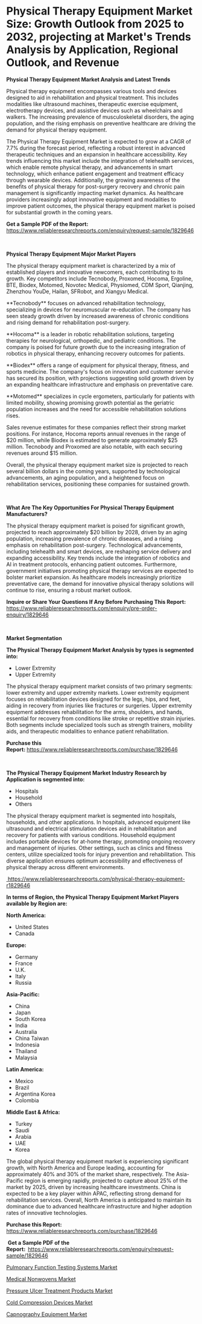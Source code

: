 <p><h1>Physical Therapy Equipment Market Size: Growth Outlook from 2025 to 2032, projecting at Market's Trends Analysis by Application, Regional Outlook, and Revenue</h1></p><p><strong>Physical Therapy Equipment Market Analysis and Latest Trends</strong></p>
<p><p>Physical therapy equipment encompasses various tools and devices designed to aid in rehabilitation and physical treatment. This includes modalities like ultrasound machines, therapeutic exercise equipment, electrotherapy devices, and assistive devices such as wheelchairs and walkers. The increasing prevalence of musculoskeletal disorders, the aging population, and the rising emphasis on preventive healthcare are driving the demand for physical therapy equipment.</p><p>The Physical Therapy Equipment Market is expected to grow at a CAGR of 7.7% during the forecast period, reflecting a robust interest in advanced therapeutic techniques and an expansion in healthcare accessibility. Key trends influencing this market include the integration of telehealth services, which enable remote physical therapy, and advancements in smart technology, which enhance patient engagement and treatment efficacy through wearable devices. Additionally, the growing awareness of the benefits of physical therapy for post-surgery recovery and chronic pain management is significantly impacting market dynamics. As healthcare providers increasingly adopt innovative equipment and modalities to improve patient outcomes, the physical therapy equipment market is poised for substantial growth in the coming years.</p></p>
<p><strong>Get a Sample PDF of the Report:&nbsp;</strong> <a href="https://www.reliableresearchreports.com/enquiry/request-sample/1829646?utm_campaign=118&utm_medium=2&utm_source=Github&utm_content=ia&utm_term=03032025&utm_id=physical-therapy-equipment">https://www.reliableresearchreports.com/enquiry/request-sample/1829646</a></p>
<p>&nbsp;</p>
<p><strong>Physical Therapy Equipment Major Market Players</strong></p>
<p><p>The physical therapy equipment market is characterized by a mix of established players and innovative newcomers, each contributing to its growth. Key competitors include Tecnobody, Proxomed, Hocoma, Ergoline, BTE, Biodex, Motomed, Novotec Medical, Physiomed, CDM Sport, Qianjing, Zhenzhou YouDe, Hailan, SFRobot, and Xiangyu Medical.</p><p>**Tecnobody** focuses on advanced rehabilitation technology, specializing in devices for neuromuscular re-education. The company has seen steady growth driven by increased awareness of chronic conditions and rising demand for rehabilitation post-surgery.</p><p>**Hocoma** is a leader in robotic rehabilitation solutions, targeting therapies for neurological, orthopedic, and pediatric conditions. The company is poised for future growth due to the increasing integration of robotics in physical therapy, enhancing recovery outcomes for patients.</p><p>**Biodex** offers a range of equipment for physical therapy, fitness, and sports medicine. The company's focus on innovation and customer service has secured its position, with projections suggesting solid growth driven by an expanding healthcare infrastructure and emphasis on preventative care.</p><p>**Motomed** specializes in cycle ergometers, particularly for patients with limited mobility, showing promising growth potential as the geriatric population increases and the need for accessible rehabilitation solutions rises.</p><p>Sales revenue estimates for these companies reflect their strong market positions. For instance, Hocoma reports annual revenues in the range of $20 million, while Biodex is estimated to generate approximately $25 million. Tecnobody and Proxomed are also notable, with each securing revenues around $15 million.</p><p>Overall, the physical therapy equipment market size is projected to reach several billion dollars in the coming years, supported by technological advancements, an aging population, and a heightened focus on rehabilitation services, positioning these companies for sustained growth.</p></p>
<p>&nbsp;</p>
<p><strong>What Are The Key Opportunities For Physical Therapy Equipment Manufacturers?</strong></p>
<p><p>The physical therapy equipment market is poised for significant growth, projected to reach approximately $20 billion by 2028, driven by an aging population, increasing prevalence of chronic diseases, and a rising emphasis on rehabilitation post-surgery. Technological advancements, including telehealth and smart devices, are reshaping service delivery and expanding accessibility. Key trends include the integration of robotics and AI in treatment protocols, enhancing patient outcomes. Furthermore, government initiatives promoting physical therapy services are expected to bolster market expansion. As healthcare models increasingly prioritize preventative care, the demand for innovative physical therapy solutions will continue to rise, ensuring a robust market outlook.</p></p>
<p><strong>Inquire or Share Your Questions If Any Before Purchasing This Report:</strong> <a href="https://www.reliableresearchreports.com/enquiry/pre-order-enquiry/1829646?utm_campaign=118&utm_medium=2&utm_source=Github&utm_content=ia&utm_term=03032025&utm_id=physical-therapy-equipment">https://www.reliableresearchreports.com/enquiry/pre-order-enquiry/1829646</a></p>
<p>&nbsp;</p>
<p><strong>Market Segmentation</strong></p>
<p><strong>The Physical Therapy Equipment Market Analysis by types is segmented into:</strong></p>
<p><ul><li>Lower Extremity</li><li>Upper Extremity</li></ul></p>
<p><p>The physical therapy equipment market consists of two primary segments: lower extremity and upper extremity markets. Lower extremity equipment focuses on rehabilitation devices designed for the legs, hips, and feet, aiding in recovery from injuries like fractures or surgeries. Upper extremity equipment addresses rehabilitation for the arms, shoulders, and hands, essential for recovery from conditions like stroke or repetitive strain injuries. Both segments include specialized tools such as strength trainers, mobility aids, and therapeutic modalities to enhance patient rehabilitation.</p></p>
<p><strong>Purchase this Report:&nbsp;</strong><a href="https://www.reliableresearchreports.com/purchase/1829646?utm_campaign=118&utm_medium=2&utm_source=Github&utm_content=ia&utm_term=03032025&utm_id=physical-therapy-equipment">https://www.reliableresearchreports.com/purchase/1829646</a></p>
<p>&nbsp;</p>
<p><strong>The Physical Therapy Equipment Market Industry Research by Application is segmented into:</strong></p>
<p><ul><li>Hospitals</li><li>Household</li><li>Others</li></ul></p>
<p><p>The physical therapy equipment market is segmented into hospitals, households, and other applications. In hospitals, advanced equipment like ultrasound and electrical stimulation devices aid in rehabilitation and recovery for patients with various conditions. Household equipment includes portable devices for at-home therapy, promoting ongoing recovery and management of injuries. Other settings, such as clinics and fitness centers, utilize specialized tools for injury prevention and rehabilitation. This diverse application ensures optimum accessibility and effectiveness of physical therapy across different environments.</p></p>
<p><a href="https://www.reliableresearchreports.com/physical-therapy-equipment-r1829646?utm_campaign=118&utm_medium=2&utm_source=Github&utm_content=ia&utm_term=03032025&utm_id=physical-therapy-equipment">&nbsp;https://www.reliableresearchreports.com/physical-therapy-equipment-r1829646</a></p>
<p><strong>In terms of Region, the Physical Therapy Equipment Market Players available by Region are:</strong></p>
<p>
    <p> <strong> North America: </strong>
        <ul>
            <li>United States</li>
            <li>Canada</li>
        </ul>
        </p> 
    <p> <strong> Europe: </strong>
        <ul>
            <li>Germany</li>
            <li>France</li>
            <li>U.K.</li>
            <li>Italy</li>
            <li>Russia</li>
        </ul>
        </p> 
    <p> <strong> Asia-Pacific: </strong>
        <ul>
            <li>China</li>
            <li>Japan</li>
            <li>South Korea</li>
            <li>India</li>
            <li>Australia</li>
            <li>China Taiwan</li>
            <li>Indonesia</li>
            <li>Thailand</li>
            <li>Malaysia</li>
        </ul>
        </p> 
    <p> <strong> Latin America: </strong>
        <ul>
            <li>Mexico</li>
            <li>Brazil</li>
            <li>Argentina Korea</li>
            <li>Colombia</li>
        </ul>
        </p> 
    <p> <strong> Middle East & Africa: </strong>
        <ul>
            <li>Turkey</li>
            <li>Saudi</li>
            <li>Arabia</li>
            <li>UAE</li>
            <li>Korea</li>
        </ul>
    </p>
    </p>
<p><p>The global physical therapy equipment market is experiencing significant growth, with North America and Europe leading, accounting for approximately 40% and 30% of the market share, respectively. The Asia-Pacific region is emerging rapidly, projected to capture about 25% of the market by 2025, driven by increasing healthcare investments. China is expected to be a key player within APAC, reflecting strong demand for rehabilitation services. Overall, North America is anticipated to maintain its dominance due to advanced healthcare infrastructure and higher adoption rates of innovative technologies.</p></p>
<p><strong>Purchase this Report: </strong><a href="https://www.reliableresearchreports.com/purchase/1829646?utm_campaign=118&utm_medium=2&utm_source=Github&utm_content=ia&utm_term=03032025&utm_id=physical-therapy-equipment">https://www.reliableresearchreports.com/purchase/1829646</a></p>
<p>&nbsp;<strong>Get a Sample PDF of the Report:&nbsp;&nbsp;</strong><a href="https://www.reliableresearchreports.com/enquiry/request-sample/1829646?utm_campaign=118&utm_medium=2&utm_source=Github&utm_content=ia&utm_term=03032025&utm_id=physical-therapy-equipment">https://www.reliableresearchreports.com/enquiry/request-sample/1829646</a></p>
<p><strong></strong></p>
<p><p><a href="https://github.com/AlisaRowe24/Market-Research-Report-List-1/blob/main/pulmonary-function-testing-systems-market.md?utm_campaign=118&utm_medium=2&utm_source=Github&utm_content=ia&utm_term=03032025&utm_id=physical-therapy-equipment">Pulmonary Function Testing Systems Market</a></p><p><a href="https://github.com/HobertDavis43/Market-Research-Report-List-1/blob/main/medical-nonwovens-market.md?utm_campaign=118&utm_medium=2&utm_source=Github&utm_content=ia&utm_term=03032025&utm_id=physical-therapy-equipment">Medical Nonwovens Market</a></p><p><a href="https://github.com/mabutironaldo/Market-Research-Report-List-7/blob/main/pressure-ulcer-treatment-products-market.md?utm_campaign=118&utm_medium=2&utm_source=Github&utm_content=ia&utm_term=03032025&utm_id=physical-therapy-equipment">Pressure Ulcer Treatment Products Market</a></p><p><a href="https://github.com/AshikRahman991/Market-Research-Report-List-1/blob/main/cold-compression-devices-market.md?utm_campaign=118&utm_medium=2&utm_source=Github&utm_content=ia&utm_term=03032025&utm_id=physical-therapy-equipment">Cold Compression Devices Market</a></p><p><a href="https://github.com/guneycigdem35/Market-Research-Report-List-5/blob/main/capnography-equipment-market.md?utm_campaign=118&utm_medium=2&utm_source=Github&utm_content=ia&utm_term=03032025&utm_id=physical-therapy-equipment">Capnography Equipment Market</a></p></p>